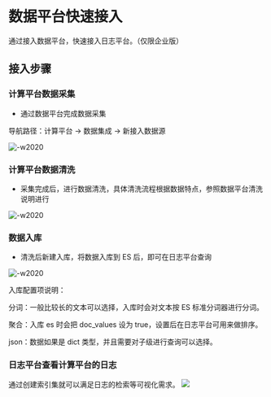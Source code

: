 # 数据平台快速接入

通过接入数据平台，快速接入日志平台。（仅限企业版）

## 接入步骤

### 计算平台数据采集

* 通过数据平台完成数据采集

导航路径：计算平台  →  数据集成  →  新接入数据源

![-w2020](media/16049162018738.jpg)

### 计算平台数据清洗

* 采集完成后，进行数据清洗，具体清洗流程根据数据特点，参照数据平台清洗说明进行

![-w2020](./media/bkdata_qingxi.png)

### 数据入库

* 清洗后新建入库，将数据入库到 ES 后，即可在日志平台查询

![-w2020](media/16049162364973.jpg)

入库配置项说明：

分词：一般比较长的文本可以选择，入库时会对文本按 ES 标准分词器进行分词。

聚合：入库 es 时会把 doc_values 设为 true，设置后在日志平台可用来做排序。

json：数据如果是 dict 类型，并且需要对子级进行查询可以选择。

### 日志平台查看计算平台的日志


通过创建索引集就可以满足日志的检索等可视化需求。
![](media/16619461142575.jpg)


